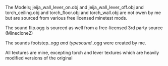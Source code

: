 The Models; jeija_wall_lever_on.obj and jeija_wall_lever_off.obj and torch_ceiling.obj and torch_floor.obj and torch_wall.obj are not owen by me but are sourced from various free licensed minetest mods.

The sound flip.ogg is sourced as well from a free-licensed 3rd party source (Mineclone2)

The sounds footstep.*.ogg and typesound.*.ogg were created by me.

All textures are mine, excepting torch and lever textures which are heavily modified versions of the original
